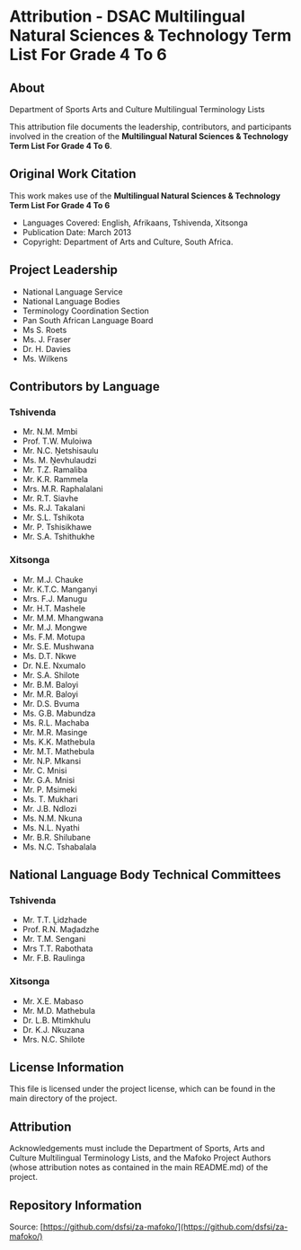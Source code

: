 # Attribution - DSAC Multilingual Natural Sciences & Technology Term List For Grade 4 To 6

## About
Department of Sports Arts and Culture Multilingual Terminology Lists  

This attribution file documents the leadership, contributors, and participants involved in the creation of the **Multilingual Natural Sciences & Technology Term List For Grade 4 To 6**.

## Original Work Citation
This work makes use of the **Multilingual Natural Sciences & Technology Term List For Grade 4 To 6**  

- Languages Covered: English, Afrikaans, Tshivenda, Xitsonga
- Publication Date: March 2013
- Copyright: Department of Arts and Culture, South Africa.

## Project Leadership
- National Language Service
- National Language Bodies
- Terminology Coordination Section
- Pan South African Language Board 
- Ms S. Roets
- Ms. J. Fraser
- Dr. H. Davies
- Ms. Wilkens

## Contributors by Language

### Tshivenda
- Mr. N.M. Mmbi
- Prof. T.W. Muloiwa
- Mr. N.C. Ṋetshisaulu
- Ms. M. Ṋevhulaudzi
- Mr. T.Z. Ramaliba
- Mr. K.R. Rammela
- Mrs. M.R. Raphalalani
- Mr. R.T. Siavhe
- Ms. R.J. Takalani
- Mr. S.L. Tshikota
- Mr. P. Tshisikhawe
- Mr. S.A. Tshithukhe

### Xitsonga
- Mr. M.J. Chauke
- Mr. K.T.C. Manganyi
- Mrs. F.J. Manugu
- Mr. H.T. Mashele
- Mr. M.M. Mhangwana
- Mr. M.J. Mongwe
- Ms. F.M. Motupa
- Mr. S.E. Mushwana
- Ms. D.T. Nkwe
- Dr. N.E. Nxumalo
- Mr. S.A. Shilote
- Mr. B.M. Baloyi  
- Mr. M.R. Baloyi  
- Mr. D.S. Bvuma  
- Ms. G.B. Mabundza  
- Ms. R.L. Machaba  
- Mr. M.R. Masinge  
- Ms. K.K. Mathebula  
- Mr. M.T. Mathebula  
- Mr. N.P. Mkansi  
- Mr. C. Mnisi  
- Mr. G.A. Mnisi  
- Mr. P. Msimeki  
- Ms. T. Mukhari  
- Mr. J.B. Ndlozi  
- Ms. N.M. Nkuna  
- Ms. N.L. Nyathi  
- Mr. B.R. Shilubane  
- Ms. N.C. Tshabalala  

## National Language Body Technical Committees

### Tshivenda
- Mr. T.T. Ḽidzhade
- Prof. R.N. Maḓadzhe
- Mr. T.M. Sengani
- Mrs T.T. Rabothata
- Mr. F.B. Raulinga

### Xitsonga
- Mr. X.E. Mabaso
- Mr. M.D. Mathebula
- Dr. L.B. Mtimkhulu
- Dr. K.J. Nkuzana
- Mrs. N.C. Shilote

## License Information
This file is licensed under the project license, which can be found in the main directory of the project.

## Attribution
Acknowledgements must include the Department of Sports, Arts and Culture Multilingual Terminology Lists, and the Mafoko Project Authors (whose attribution notes as contained in the main README.md) of the project.

## Repository Information
Source: [https://github.com/dsfsi/za-mafoko/](https://github.com/dsfsi/za-mafoko/)
